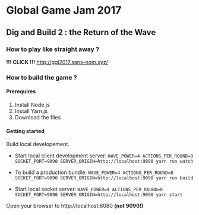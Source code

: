 # Global Game Jam 2017
## Dig and Build 2 : the Return of the Wave
### How to play like straight away ?
<b>!!! CLICK !!!</b>
http://ggj2017.sans-nom.xyz/

### How to build the game ?
#### Prerequires
1. Install Node.js
2. Install Yarn.js
3. Download the files 

#### Getting started
Build local developement.

- Start local client development server: `WAVE_POWER=4 ACTIONS_PER_ROUND=8 SOCKET_PORT=9090 SERVER_ORIGIN=http://localhost:9090 yarn run watch`

- To build a production bundle: `WAVE_POWER=4 ACTIONS_PER_ROUND=8 SOCKET_PORT=9090 SERVER_ORIGIN=http://localhost:9090 yarn run build`

- Start local socket server: `WAVE_POWER=4 ACTIONS_PER_ROUND=8 SOCKET_PORT=9090 SERVER_ORIGIN=http://localhost:9090 yarn start`


Open your browser to http://localhost:8080 <b>(not 9090!)</b>
